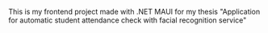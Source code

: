 This is my frontend project made with .NET MAUI for my thesis "Application for automatic student attendance check with facial recognition service"
